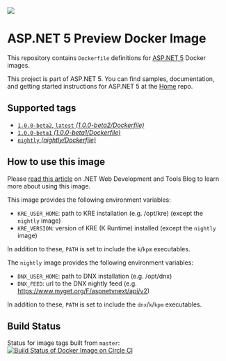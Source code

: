 ![](https://avatars3.githubusercontent.com/u/6476660?v=3&s=200)

ASP.NET 5 Preview Docker Image
====================

This repository contains `Dockerfile` definitions for [ASP.NET 5][home] Docker images.

This project is part of ASP.NET 5. You can find samples, documentation, and getting started instructions for ASP.NET 5 at the [Home][home] repo.

## Supported tags

* [`1.0.0-beta2`, `latest`  _(1.0.0-beta2/Dockerfile)_](https://github.com/aspnet/aspnet-docker/blob/master/1.0.0-beta2/Dockerfile)
* [`1.0.0-beta1` _(1.0.0-beta1/Dockerfile)_](https://github.com/aspnet/aspnet-docker/blob/master/1.0.0-beta1/Dockerfile)
* [`nightly` _(nightly/Dockerfile)_](https://github.com/aspnet/aspnet-docker/blob/master/nightly/Dockerfile)

## How to use this image

Please [read this article][webdev-article] on .NET Web Development and Tools Blog to learn more about using this image.

This image provides the following environment variables:

* `KRE_USER_HOME`: path to KRE installation (e.g. /opt/kre) (except the `nightly` image)
* `KRE_VERSION`: version of KRE (K Runtime) installed (except the `nightly` image)

In addition to these, `PATH` is set to include the `k`/`kpm` executables.

The `nightly` image provides the following environment variables:

* `DNX_USER_HOME`: path to DNX installation (e.g. /opt/dnx)
* `DNX_FEED`: url to the DNX nightly feed (e.g. https://www.myget.org/F/aspnetvnext/api/v2)

In addition to these, `PATH` is set to include the `dnx`/`k`/`kpm` executables.

## Build Status

Status for image tags built from `master`: [![Build Status of Docker Image on Circle CI](https://circleci.com/gh/aspnet/aspnet-docker/tree/master.svg?style=svg)](https://circleci.com/gh/aspnet/aspnet-docker/tree/master)

[home]: https://github.com/aspnet/home
[webdev-article]: http://blogs.msdn.com/b/webdev/archive/2015/01/14/running-asp-net-5-applications-in-linux-containers-with-docker.aspx
